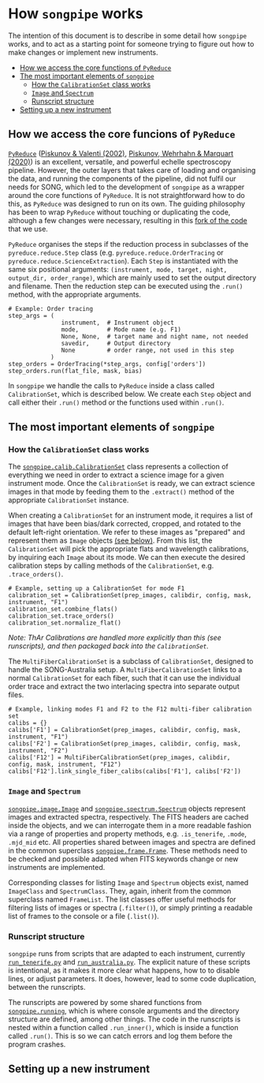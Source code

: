 # How `songpipe` works
The intention of this document is to describe in some detail how `songpipe` works, and to act as a starting point for someone trying to figure out how to make changes or implement new instruments. 

- [How we access the core functions of `PyReduce`](#how-we-access-the-core-funcions-of-pyreduce)
- [The most important elements of `songpipe`](#the-most-important-elements-of-songpipe)
  - [How the `CalibrationSet` class works](#how-the-calibrationset-class-works)
  - [`Image` and `Spectrum`](#image-and-spectrum)
  - [Runscript structure](#runscript-structure)
- [Setting up a new instrument](#setting-up-a-new-instrument)

## How we access the core funcions of `PyReduce` 
[`PyReduce`](https://github.com/AWehrhahn/PyReduce/) ([Piskunov & Valenti (2002)](https://doi.org/10.1051/0004-6361:20020175), [Piskunov, Wehrhahn & Marquart (2020)](https://doi.org/10.1051/0004-6361/202038293)) is an excellent, versatile, and powerful echelle spectroscopy pipeline. However, the outer layers that takes care of loading and organising the data, and running the components of the pipeline, did not fulfil our needs for SONG, which led to the development of `songpipe` as a wrapper around the core functions of `PyReduce`. It is not straightforward how to do this, as `PyReduce` was designed to run on its own. The guiding philosophy has been to wrap `PyReduce` without touching or duplicating the code, although a few changes were necessary, resulting in this [fork of the code](https://github.com/tronsgaard/PyReduce/) that we use.

`PyReduce` organises the steps if the reduction process in subclasses of the `pyreduce.reduce.Step` class (e.g. `pyreduce.reduce.OrderTracing` or `pyreduce.reduce.ScienceExtraction`). Each `Step` is instantiated with the same six positional arguments: `(instrument, mode, target, night, output_dir, order_range)`, which are mainly used to set the output directory and filename. Then the reduction step can be executed using the `.run()` method, with the appropriate arguments.

 ```py3
# Example: Order tracing
step_args = (
                instrument,  # Instrument object
                mode,        # Mode name (e.g. F1)
                None, None,  # target name and night name, not needed
                savedir,     # Output directory
                None         # order range, not used in this step
             )
step_orders = OrderTracing(*step_args, config['orders'])
step_orders.run(flat_file, mask, bias)
 ```

In `songpipe` we handle the calls to `PyReduce` inside a class called `CalibrationSet`, which is described below. We create each `Step` object and call either their `.run()` method or the functions used within `.run()`.

## The most important elements of `songpipe`

### How the `CalibrationSet` class works
The [`songpipe.calib.CalibrationSet`](../songpipe/calib.py) class represents a collection of everything we need in order to extract a science image for a given instrument mode. Once the `CalibrationSet` is ready, we can extract science images in that mode by feeding them to the `.extract()` method of the appropriate `CalibrationSet` instance.

When creating a `CalibrationSet` for an instrument mode, it requires a list of images that have been bias/dark corrected, cropped, and rotated to the default left-right orientation. We refer to these images as "prepared" and represent them as `Image` objects [(see below)](#image-and-spectrum). From this list, the `CalibrationSet` will pick the appropriate flats and wavelength calibrations, by inquiring each `Image` about its mode. We can then execute the desired calibration steps by calling methods of the `CalibrationSet`, e.g. `.trace_orders()`.

```py3
# Example, setting up a CalibrationSet for mode F1
calibration_set = CalibrationSet(prep_images, calibdir, config, mask, instrument, "F1")
calibration_set.combine_flats()
calibration_set.trace_orders()
calibration_set.normalize_flat()
```
_Note: ThAr Calibrations are handled more explicitly than this (see runscripts), and then packaged back into the `CalibrationSet`._

The `MultiFiberCalibrationSet` is a subclass of `CalibrationSet`, designed to handle the SONG-Australia setup. A `MultiFiberCalibrationSet` links to a normal `CalibrationSet` for each fiber, such that it can use the individual order trace and extract the two interlacing spectra into separate output files.

```py3
# Example, linking modes F1 and F2 to the F12 multi-fiber calibration set
calibs = {}
calibs['F1'] = CalibrationSet(prep_images, calibdir, config, mask, instrument, "F1")
calibs['F2'] = CalibrationSet(prep_images, calibdir, config, mask, instrument, "F2")
calibs['F12'] = MultiFiberCalibrationSet(prep_images, calibdir, config, mask, instrument, "F12")
calibs['F12'].link_single_fiber_calibs(calibs['F1'], calibs['F2'])
```

### `Image` and `Spectrum`
[`songpipe.image.Image`](../songpipe/image.py) and [`songpipe.spectrum.Spectrum`](../songpipe/spectrum.py) objects represent images and extracted spectra, respectively. The FITS headers are cached inside the objects, and we can interrogate them in a more readable fashion via a range of properties and property methods, e.g. `.is_tenerife`, `.mode`, `.mjd_mid` etc. All properties shared between images and spectra are defined in the common superclass [`songpipe.frame.Frame`](../songpipe/frame.py). These methods need to be checked and possible adapted when FITS keywords change or new instruments are implemented.

Corresponding classes for listing `Image` and `Spectrum` objects exist, named `ImageClass` and `SpectrumClass`. They, again, inherit from the common superclass named `FrameList`. The list classes offer useful methods for filtering lists of images or spectra (`.filter()`), or simply printing a readable list of frames to the console or a file (`.list()`).

### Runscript structure
`songpipe` runs from scripts that are adapted to each instrument, currently [`run_tenerife.py`](../run_tenerife.py) and [`run_australia.py`](../run_australia.py). The explicit nature of these scripts is intentional, as it makes it more clear what happens, how to to disable lines, or adjust parameters. It does, however, lead to some code duplication, between the runscripts.

The runscripts are powered by some shared functions from [`songpipe.running`](../songpipe/running.py), which is where console arguments and the directory structure are defined, among other things. The code in the runscripts is nested within a function called `.run_inner()`, which is inside a function called `.run()`. This is so we can catch errors and log them before the program crashes.

## Setting up a new instrument
